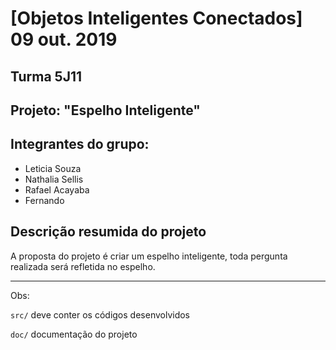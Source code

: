 # [Objetos Inteligentes Conectados] 09 out. 2019

## Turma 5J11
## Projeto: "Espelho Inteligente"
## Integrantes do grupo:

* Leticia Souza
* Nathalia Sellis
* Rafael Acayaba
* Fernando 

## Descrição resumida do projeto

A proposta do projeto é criar um espelho inteligente, toda pergunta realizada será refletida no espelho.  

_______________________________________
Obs:

`src/` deve conter os códigos desenvolvidos

`doc/` documentação do projeto
